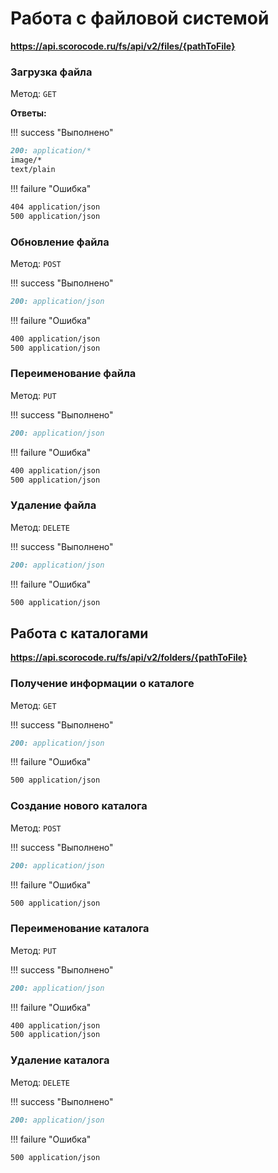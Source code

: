 # Работа с файловой системой

**https://api.scorocode.ru/fs/api/v2/files/{pathToFile}**

### Загрузка файла
Метод: `GET`

**Ответы:**

!!! success "Выполнено"
   
```markdown
200: application/*
image/*  
text/plain    
```

!!! failure "Ошибка"
	
```markdown 
404 application/json    
500 application/json
```

### Обновление файла    
Метод: `POST`

!!! success "Выполнено"

```markdown
200: application/json   
```

!!! failure "Ошибка"

```markdown	 
400 application/json
500 application/json
```

### Переименование файла
Метод: `PUT`

!!! success "Выполнено"

```markdown
200: application/json   
```

!!! failure "Ошибка"

```markdown
400 application/json
500 application/json
```

### Удаление файла
Метод: `DELETE`

!!! success "Выполнено"

```markdown
200: application/json   
```

!!! failure "Ошибка"

```markdown
500 application/json
```
    
## Работа с каталогами

**https://api.scorocode.ru/fs/api/v2/folders/{pathToFile}**

### Получение информации о каталоге
Метод: `GET`

!!! success "Выполнено"

```markdown
200: application/json   
```

!!! failure "Ошибка"

```markdown
500 application/json
```
### Создание нового каталога
Метод: `POST`

!!! success "Выполнено"

```markdown
200: application/json   
```

!!! failure "Ошибка"

```markdown
500 application/json
```
### Переименование каталога   
Метод: `PUT`

!!! success "Выполнено"

```markdown
200: application/json   
```

!!! failure "Ошибка"

```markdown
400 application/json
500 application/json
```    
### Удаление каталога    

Метод: `DELETE`

!!! success "Выполнено"
```markdown
200: application/json   
```

!!! failure "Ошибка"
```markdown
500 application/json
```
